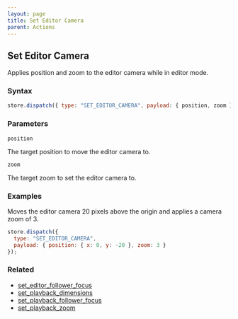```yaml
---
layout: page
title: Set Editor Camera
parent: Actions
---
```


## Set Editor Camera

Applies position and zoom to the editor camera while in editor mode.

### Syntax

```js
store.dispatch({ type: "SET_EDITOR_CAMERA", payload: { position, zoom } });
```

### Parameters

`position`

The target position to move the editor camera to.

`zoom`

The target zoom to set the editor camera to.

### Examples

Moves the editor camera 20 pixels above the origin and applies a camera zoom of 3.

```js
store.dispatch({
  type: "SET_EDITOR_CAMERA",
  payload: { position: { x: 0, y: -20 }, zoom: 3 }
});
```

### Related

- [set_editor_follower_focus](./set_editor_follower_focus.md)
- [set_playback_dimensions](./set_playback_dimensions.md)
- [set_playback_follower_focus](./set_playback_follower_focus.md)
- [set_playback_zoom](./set_playback_zoom.md)
